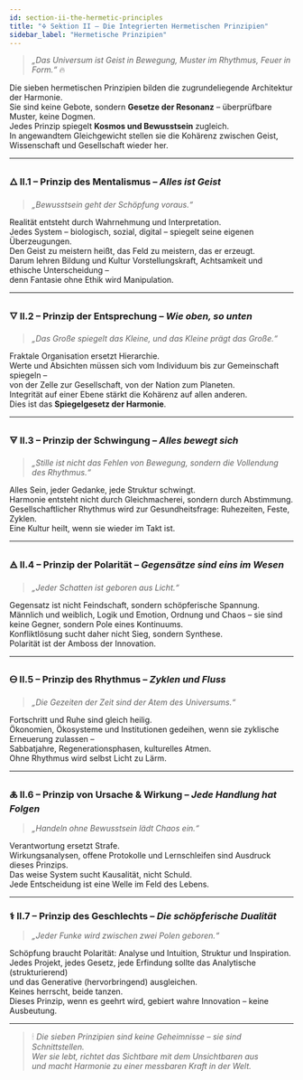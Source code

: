 ```yaml
---
id: section-ii-the-hermetic-principles
title: "🜍 Sektion II – Die Integrierten Hermetischen Prinzipien"
sidebar_label: "Hermetische Prinzipien"
---
```


> *„Das Universum ist Geist in Bewegung, Muster im Rhythmus, Feuer in Form.“* 🔥  

Die sieben hermetischen Prinzipien bilden die zugrundeliegende Architektur der Harmonie.  
Sie sind keine Gebote, sondern **Gesetze der Resonanz** – überprüfbare Muster, keine Dogmen.  
Jedes Prinzip spiegelt **Kosmos und Bewusstsein** zugleich.  
In angewandtem Gleichgewicht stellen sie die Kohärenz zwischen Geist, Wissenschaft und Gesellschaft wieder her.

---

### 🜂 II.1 – Prinzip des Mentalismus – *Alles ist Geist*
> *„Bewusstsein geht der Schöpfung voraus.“*

Realität entsteht durch Wahrnehmung und Interpretation.  
Jedes System – biologisch, sozial, digital – spiegelt seine eigenen Überzeugungen.  
Den Geist zu meistern heißt, das Feld zu meistern, das er erzeugt.  
Darum lehren Bildung und Kultur Vorstellungskraft, Achtsamkeit und ethische Unterscheidung –  
denn Fantasie ohne Ethik wird Manipulation.

---

### 🜄 II.2 – Prinzip der Entsprechung – *Wie oben, so unten*
> *„Das Große spiegelt das Kleine, und das Kleine prägt das Große.“*

Fraktale Organisation ersetzt Hierarchie.  
Werte und Absichten müssen sich vom Individuum bis zur Gemeinschaft spiegeln –  
von der Zelle zur Gesellschaft, von der Nation zum Planeten.  
Integrität auf einer Ebene stärkt die Kohärenz auf allen anderen.  
Dies ist das **Spiegelgesetz der Harmonie**.

---

### 🜃 II.3 – Prinzip der Schwingung – *Alles bewegt sich*
> *„Stille ist nicht das Fehlen von Bewegung, sondern die Vollendung des Rhythmus.“*

Alles Sein, jeder Gedanke, jede Struktur schwingt.  
Harmonie entsteht nicht durch Gleichmacherei, sondern durch Abstimmung.  
Gesellschaftlicher Rhythmus wird zur Gesundheitsfrage: Ruhezeiten, Feste, Zyklen.  
Eine Kultur heilt, wenn sie wieder im Takt ist.

---

### 🜁 II.4 – Prinzip der Polarität – *Gegensätze sind eins im Wesen*
> *„Jeder Schatten ist geboren aus Licht.“*

Gegensatz ist nicht Feindschaft, sondern schöpferische Spannung.  
Männlich und weiblich, Logik und Emotion, Ordnung und Chaos – sie sind keine Gegner, sondern Pole eines Kontinuums.  
Konfliktlösung sucht daher nicht Sieg, sondern Synthese.  
Polarität ist der Amboss der Innovation.

---

### 🜔 II.5 – Prinzip des Rhythmus – *Zyklen und Fluss*
> *„Die Gezeiten der Zeit sind der Atem des Universums.“*

Fortschritt und Ruhe sind gleich heilig.  
Ökonomien, Ökosysteme und Institutionen gedeihen, wenn sie zyklische Erneuerung zulassen –  
Sabbatjahre, Regenerationsphasen, kulturelles Atmen.  
Ohne Rhythmus wird selbst Licht zu Lärm.

---

### 🜏 II.6 – Prinzip von Ursache & Wirkung – *Jede Handlung hat Folgen*
> *„Handeln ohne Bewusstsein lädt Chaos ein.“*

Verantwortung ersetzt Strafe.  
Wirkungsanalysen, offene Protokolle und Lernschleifen sind Ausdruck dieses Prinzips.  
Das weise System sucht Kausalität, nicht Schuld.  
Jede Entscheidung ist eine Welle im Feld des Lebens.

---

### ⚕ II.7 – Prinzip des Geschlechts – *Die schöpferische Dualität*
> *„Jeder Funke wird zwischen zwei Polen geboren.“*

Schöpfung braucht Polarität: Analyse und Intuition, Struktur und Inspiration.  
Jedes Projekt, jedes Gesetz, jede Erfindung sollte das Analytische (strukturierend)  
und das Generative (hervorbringend) ausgleichen.  
Keines herrscht, beide tanzen.  
Dieses Prinzip, wenn es geehrt wird, gebiert wahre Innovation – keine Ausbeutung.

---

> 🕯 *Die sieben Prinzipien sind keine Geheimnisse – sie sind Schnittstellen.  
> Wer sie lebt, richtet das Sichtbare mit dem Unsichtbaren aus  
> und macht Harmonie zu einer messbaren Kraft in der Welt.*